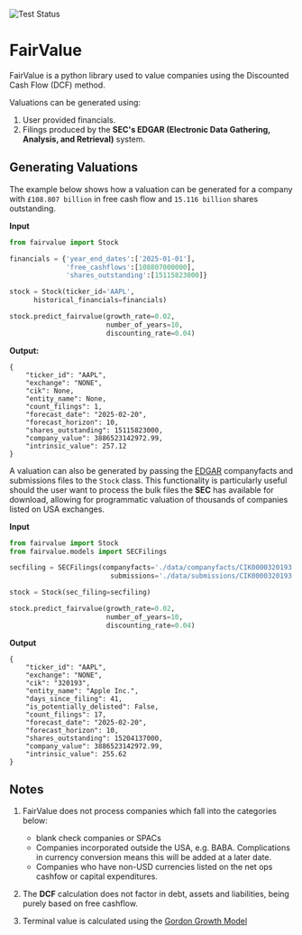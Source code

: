 ![Test Status](https://github.com/Cemlyn/FairValue/actions/workflows/test.yml/badge.svg)

# FairValue

FairValue is a python library used to value companies using the Discounted Cash Flow (DCF) method. 

Valuations can be generated using:
1. User provided financials.
2. Filings produced by the **SEC's EDGAR (Electronic Data Gathering, Analysis, and Retrieval)** system.

## Generating Valuations

The example below shows how a valuation can be generated for a company with `£108.807 billion` in free cash flow and `15.116 billion` shares outstanding.

**Input**
```Python
from fairvalue import Stock

financials = {'year_end_dates':['2025-01-01'],
              'free_cashflows':[108807000000],
              'shares_outstanding':[15115823000]}

stock = Stock(ticker_id='AAPL',
      historical_financials=financials)

stock.predict_fairvalue(growth_rate=0.02,
                        number_of_years=10,
                        discounting_rate=0.04)
```

**Output:**
```
{
    "ticker_id": "AAPL",
    "exchange": "NONE",
    "cik": None,
    "entity_name": None,
    "count_filings": 1,
    "forecast_date": "2025-02-20",
    "forecast_horizon": 10,
    "shares_outstanding": 15115823000,
    "company_value": 3886523142972.99,
    "intrinsic_value": 257.12
}
```

A valuation can also be generated by passing the [EDGAR](https://www.sec.gov/search-filings/edgar-application-programming-interfaces) companyfacts and submissions files to the `Stock` class. This functionality is particularly useful should the user want to process the bulk files the **SEC** has available for download, allowing for programmatic valuation of thousands of companies listed on USA exchanges.

**Input**
```python
from fairvalue import Stock
from fairvalue.models import SECFilings

secfiling = SECFilings(companyfacts='./data/companyfacts/CIK0000320193.json',
                         submissions='./data/submissions/CIK0000320193.json')

stock = Stock(sec_filing=secfiling)

stock.predict_fairvalue(growth_rate=0.02,
                        number_of_years=10,
                        discounting_rate=0.04)
```

**Output**
```
{
    "ticker_id": "AAPL",
    "exchange": "NONE",
    "cik": "320193",
    "entity_name": "Apple Inc.",
    "days_since_filing": 41,
    "is_potentially_delisted": False,
    "count_filings": 17,
    "forecast_date": "2025-02-20",
    "forecast_horizon": 10,
    "shares_outstanding": 15204137000,
    "company_value": 3886523142972.99,
    "intrinsic_value": 255.62
}
```

## Notes
1. FairValue does not process companies which fall into the categories below:
    - blank check companies or SPACs
    - Companies incorporated outside the USA, e.g. BABA. Complications in currency conversion means this will be added at a later date.
    - Companies who have non-USD currencies listed on the net ops cashfow or capital expenditures.

2. The **DCF** calculation does not factor in debt, assets and liabilities, being purely based on free cashflow.

3. Terminal value is calculated using the [Gordon Growth Model](https://www.investopedia.com/ask/answers/032415/what-are-advantages-and-disadvantages-gordon-growth-model.asp)